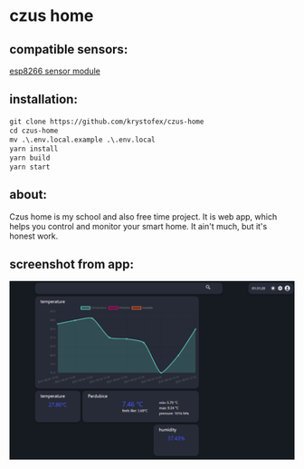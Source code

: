 # czus home

## compatible sensors:

[esp8266 sensor module](https://github.com/krystofex/czus-home-esp8266)

## installation:

```shell
git clone https://github.com/krystofex/czus-home
cd czus-home
mv .\.env.local.example .\.env.local
yarn install
yarn build
yarn start
```

## about:
Czus home is my school and also free time project. It is web app, which helps you control and monitor your smart home. It ain't much, but it's honest work.

## screenshot from app:
<img src="./public/screenshot.png">